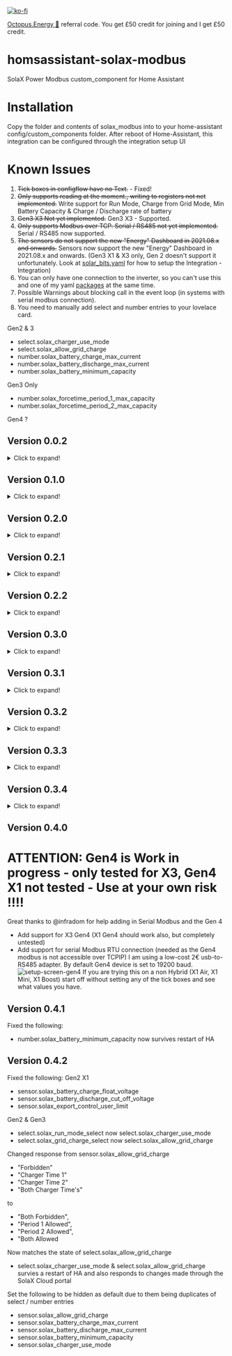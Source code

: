 [![ko-fi](https://www.ko-fi.com/img/githubbutton_sm.svg)](https://ko-fi.com/V7V51QQOL)

[Octopus.Energy 🐙](https://share.octopus.energy/wise-boar-813) referral code. You get £50 credit for joining and I get £50 credit.
 
# homsassistant-solax-modbus
SolaX Power Modbus custom_component for Home Assistant
 
# Installation
Copy the folder and contents of solax_modbus into to your home-assistant config/custom_components folder.
After reboot of Home-Assistant, this integration can be configured through the integration setup UI

# Known Issues

1. ~~Tick boxes in configflow have no Text.~~ - Fixed!
2. ~~Only supports reading at the moment., writing to registers not net implemented.~~ Write support for Run Mode, Charge from Grid Mode, Min Battery Capacity & Charge / Discharge rate of battery
3. ~~Gen3 X3 Not yet implemented.~~ Gen3 X3 - Supported.
4. ~~Only supports Modbus over TCP. Serial / RS485 not yet implemented.~~ Serial / RS485 now supported.
5. ~~The sensors do not support the new "Energy" Dashboard in 2021.08.x and onwards.~~ Sensors now support the new "Energy" Dashboard in 2021.08.x and onwards. (Gen3 X1 & X3 only, Gen 2 doesn't support it unfortunately. Look at [solar_bits.yaml](https://github.com/wills106/homeassistant-config/blob/master/packages/solar_bits.yaml) for how to setup the Integration - Integration)
6. You can only have one connection to the inverter, so you can't use this and one of my yaml [packages](https://github.com/wills106/homeassistant-config/tree/master/packages) at the same time.
7. Possible Warnings about blocking call in the event loop (in systems with serial modbus connection).
8. You need to manually add select and number entries to your lovelace card.

Gen2 & 3

- select.solax_charger_use_mode
- select.solax_allow_grid_charge
- number.solax_battery_charge_max_current
- number.solax_battery_discharge_max_current
- number.solax_battery_minimum_capacity

Gen3 Only
- number.solax_forcetime_period_1_max_capacity
- number.solax_forcetime_period_2_max_capacity

Gen4 ?

## Version 0.0.2
<details>
  <summary>Click to expand!</summary>

BMS Connect State

Start and End Times for Force-Time-Mode Formatted

House Load

Import, Export & Solar Daily Energy working in Energy Dashboard
</details>

## Version 0.1.0
<details>
  <summary>Click to expand!</summary>

EPIC Version bump to 0.1.0

Issue 1 no longer exists, working config screen!

![Issue1](https://github.com/wills106/homsassistant-solax-modbus/blob/main/images/issue1b.PNG)
</details>

## Version 0.2.0
<details>
  <summary>Click to expand!</summary>

More Optional Sensors

X3 Support

X1 EPS Sensors

X3 EPS Sensors
</details>

## Version 0.2.1
<details>
  <summary>Click to expand!</summary>

New Optional Sensors - Only seem to update when Import / Exporting?
- Consumed Energy Total
- Feedin Energy Total

Total Energy To Grid - Tweaked to see if it returns sensible figure?

SolaX Today's Export Energy - Rounded to two places and moved to Gen3 only

SolaX Today's Export Energy - Rounded to two places and moved to Gen3 only

Added missing sensors to Gen3 X3
- Battery Current Charge
- Battery Voltage Charge
</details>

## Version 0.2.2
<details>
  <summary>Click to expand!</summary>

Converted all Sensors to use SensorEntityDescription

Removed Optional Sensors - Now form part of the main Sensor Group, but disabled by default

Updated Energy Dashboard compatibility for 2021.9x Version of Home Assistant

Renamed "Input Energy Charge Today" & "Output Energy Charge Today" to "Battery Input Energy Today" & "Battery Output Energy Today" Now compatible with the Energy Dashboard
</details>
 
## Version 0.3.0
<details>
  <summary>Click to expand!</summary>

Write Support!
- Run Mode
- Charge periods in Force Time Use Mode
- Min Battery Capacity
- Charge / Discharge rate of battery

@mickemartinsson Has done a Swedish Translation

Default names of new select / number
- select.solax_run_mode_select
- select.solax_grid_charge_select
- number.solax_battery_minimum_capacity
- number.solax_battery_charge
- number.solax_battery_discharge

Battery Charge/Discharge Limits
Gen 2 - 50Amp (I don't know if this applies to all Batteries on the Gen 2 or just the Pylon Tech. Be very careful!)
Every other setup 20Amp

![Battery1](https://github.com/wills106/homsassistant-solax-modbus/blob/main/images/battery1.png)
</details>

## Version 0.3.1
<details>
  <summary>Click to expand!</summary>

Corrected Gen2 Values
</details>

## Version 0.3.2
<details>
  <summary>Click to expand!</summary>

Added missing Language Mappings for Language Register
</details>

## Version 0.3.3
<details>
  <summary>Click to expand!</summary>

Added:

EPS Sensors:
- EPS Auto Restart
- EPS Min Esc SOC
- EPS Min Esc Voltage

Gen 3 Sensors:
- Backup Charge End
- Backup Charge Start
- Backup Gridcharge
- Cloud Control (Disabled by default)
- CT Meter Setting (Disabled by default)
- Discharge Cut Off Capacity Grid Mode (Disabled by default)
- Discharge Cut Off Point Different (Disabled by default)
- Discharge Cut Off Voltage Grid Mode (Disabled by default)
- Forcetime Period 1 Maximum Capacity
- Forcetime Period 2 Maximum Capacity
- Global MPPT Function (Disabled by default)
- Machine Style (Disabled by default)
- Meter 1 id (Disabled by default)
- Meter 2 id (Disabled by default)
- Meter Function (Disabled by default)
- Power Control Timeout (Disabled by default)
- wAS4777 Power Manager (Disabled by default)

Gen 3 X3 Sensors:
- Earth Detect X3
- Grid Service X3
- Phase Power Balance X3

Number:
- ForceTime Period 1 Max Capacity
- ForceTime Period 2 Max Capacity

Also corrected "Select Naming" & Adjusted Gen2 rounding
</details>

## Version 0.3.4
<details>
  <summary>Click to expand!</summary>

Corrected X3 Inverter Power Scaling


Corrected spelling mistakes


Fixed House Load showing Zero when charging from the Grid. Should also fix House Load showing zero when Battery is empty.
</details>

## Version 0.4.0

# ATTENTION: Gen4 is Work in progress - only tested for X3, Gen4 X1 not tested - Use at your own risk !!!!
Great thanks to @infradom for help adding in Serial Modbus and the Gen 4
- Add support for X3 Gen4 (X1 Gen4 should work also, but completely untested)
- Add support for serial Modbus RTU connection (needed as the Gen4 modbus is not accessible over TCPIP)
I am using a low-cost 2€ usb-to-RS485 adapter. By default Gen4 device is set to 19200 baud.
![setup-screen-gen4](https://user-images.githubusercontent.com/11804014/154648472-c7c53269-0618-4580-bbc3-b17c7a16105c.png)
If you are trying this on a non Hybrid (X1 Air, X1 Mini, X1 Boost) start off without setting any of the tick boxes and see what values you have.

## Version 0.4.1
Fixed the following:
- number.solax_battery_minimum_capacity now survives restart of HA

## Version 0.4.2
Fixed the following:
Gen2 X1
- sensor.solax_battery_charge_float_voltage
- sensor.solax_battery_discharge_cut_off_voltage
- sensor.solax_export_control_user_limit

Gen2 & Gen3
- select.solax_run_mode_select now select.solax_charger_use_mode
- select.solax_grid_charge_select now select.solax_allow_grid_charge

Changed response from sensor.solax_allow_grid_charge
- "Forbidden"
- "Charger Time 1"
- "Charger Time 2"
- "Both Charger Time's"

to
- "Both Forbidden",
- "Period 1 Allowed",
- "Period 2 Allowed",
- "Both Allowed

Now matches the state of select.solax_allow_grid_charge
- select.solax_charger_use_mode & select.solax_allow_grid_charge survies a restart of HA and also responds to changes made through the SolaX Cloud portal

Set the following to be hidden as default due to them being duplicates of select / number entries
- sensor.solax_allow_grid_charge
- sensor.solax_battery_charge_max_current
- sensor.solax_battery_discharge_max_current
- sensor.solax_battery_minimum_capacity
- sensor.solax_charger_use_mode
